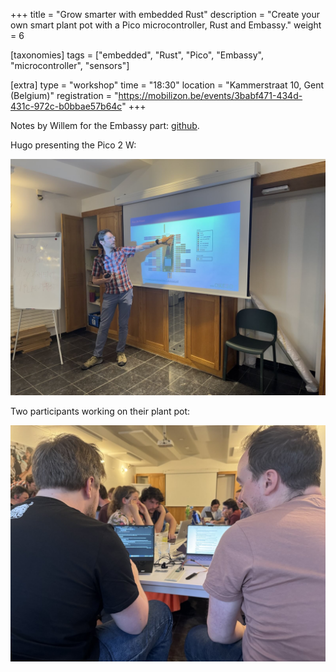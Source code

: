 +++
title = "Grow smarter with embedded Rust"
description = "Create your own smart plant pot with a Pico microcontroller, Rust and Embassy."
weight = 6

[taxonomies]
tags = ["embedded", "Rust", "Pico",  "Embassy",  "microcontroller", "sensors"]

[extra]
type = "workshop"
time = "18:30"
location = "Kammerstraat 10, Gent (Belgium)"
registration = "https://mobilizon.be/events/3babf471-434d-431c-972c-b0bbae57b64c"
+++
 
Notes by Willem for the Embassy part: [github](https://github.com/sysghent/plant-pot).

Hugo presenting the Pico 2 W:

![Hugo pointing at slides](/events/hugo_pointing.jpg)

Two participants working on their plant pot:

![pair_programming](/events/pair_programming.jpg)
